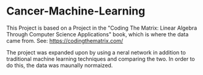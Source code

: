 # Cancer-Machine-Learning

This Project is based on a Project in the "Coding The Matrix: Linear Algebra Through Computer Science Applications" book, which is where the data came from. See: https://codingthematrix.com/

The project was expanded upon by using a neral network in addition to traditional machine learning techniques and comparing the two. In order to do this, the data
was maunally normaized. 
